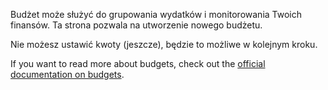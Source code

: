 Budżet może służyć do grupowania wydatków i monitorowania Twoich finansów. Ta strona pozwala na utworzenie nowego budżetu.

Nie możesz ustawić kwoty (jeszcze), będzie to możliwe w kolejnym kroku.

If you want to read more about budgets, check out the [official documentation on budgets](https://docs.firefly-iii.org/concepts/budgets).